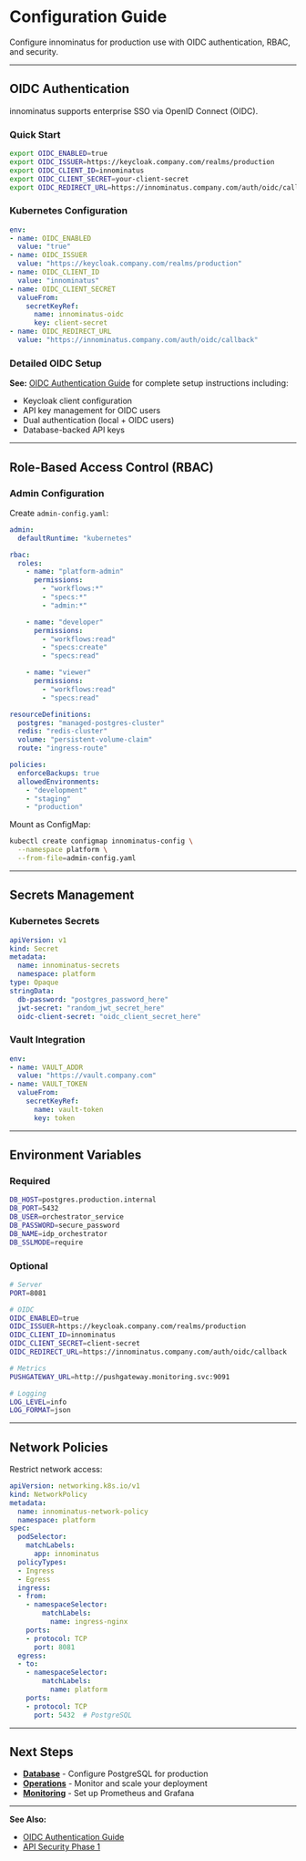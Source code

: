 # Configuration Guide

Configure innominatus for production use with OIDC authentication, RBAC, and security.

---

## OIDC Authentication

innominatus supports enterprise SSO via OpenID Connect (OIDC).

### Quick Start

```bash
export OIDC_ENABLED=true
export OIDC_ISSUER=https://keycloak.company.com/realms/production
export OIDC_CLIENT_ID=innominatus
export OIDC_CLIENT_SECRET=your-client-secret
export OIDC_REDIRECT_URL=https://innominatus.company.com/auth/oidc/callback
```

### Kubernetes Configuration

```yaml
env:
- name: OIDC_ENABLED
  value: "true"
- name: OIDC_ISSUER
  value: "https://keycloak.company.com/realms/production"
- name: OIDC_CLIENT_ID
  value: "innominatus"
- name: OIDC_CLIENT_SECRET
  valueFrom:
    secretKeyRef:
      name: innominatus-oidc
      key: client-secret
- name: OIDC_REDIRECT_URL
  value: "https://innominatus.company.com/auth/oidc/callback"
```

### Detailed OIDC Setup

**See:** [OIDC Authentication Guide](../OIDC_AUTHENTICATION.md) for complete setup instructions including:
- Keycloak client configuration
- API key management for OIDC users
- Dual authentication (local + OIDC users)
- Database-backed API keys

---

## Role-Based Access Control (RBAC)

### Admin Configuration

Create `admin-config.yaml`:

```yaml
admin:
  defaultRuntime: "kubernetes"

rbac:
  roles:
    - name: "platform-admin"
      permissions:
        - "workflows:*"
        - "specs:*"
        - "admin:*"

    - name: "developer"
      permissions:
        - "workflows:read"
        - "specs:create"
        - "specs:read"

    - name: "viewer"
      permissions:
        - "workflows:read"
        - "specs:read"

resourceDefinitions:
  postgres: "managed-postgres-cluster"
  redis: "redis-cluster"
  volume: "persistent-volume-claim"
  route: "ingress-route"

policies:
  enforceBackups: true
  allowedEnvironments:
    - "development"
    - "staging"
    - "production"
```

Mount as ConfigMap:

```bash
kubectl create configmap innominatus-config \
  --namespace platform \
  --from-file=admin-config.yaml
```

---

## Secrets Management

### Kubernetes Secrets

```yaml
apiVersion: v1
kind: Secret
metadata:
  name: innominatus-secrets
  namespace: platform
type: Opaque
stringData:
  db-password: "postgres_password_here"
  jwt-secret: "random_jwt_secret_here"
  oidc-client-secret: "oidc_client_secret_here"
```

### Vault Integration

```yaml
env:
- name: VAULT_ADDR
  value: "https://vault.company.com"
- name: VAULT_TOKEN
  valueFrom:
    secretKeyRef:
      name: vault-token
      key: token
```

---

## Environment Variables

### Required

```bash
DB_HOST=postgres.production.internal
DB_PORT=5432
DB_USER=orchestrator_service
DB_PASSWORD=secure_password
DB_NAME=idp_orchestrator
DB_SSLMODE=require
```

### Optional

```bash
# Server
PORT=8081

# OIDC
OIDC_ENABLED=true
OIDC_ISSUER=https://keycloak.company.com/realms/production
OIDC_CLIENT_ID=innominatus
OIDC_CLIENT_SECRET=client-secret
OIDC_REDIRECT_URL=https://innominatus.company.com/auth/oidc/callback

# Metrics
PUSHGATEWAY_URL=http://pushgateway.monitoring.svc:9091

# Logging
LOG_LEVEL=info
LOG_FORMAT=json
```

---

## Network Policies

Restrict network access:

```yaml
apiVersion: networking.k8s.io/v1
kind: NetworkPolicy
metadata:
  name: innominatus-network-policy
  namespace: platform
spec:
  podSelector:
    matchLabels:
      app: innominatus
  policyTypes:
  - Ingress
  - Egress
  ingress:
  - from:
    - namespaceSelector:
        matchLabels:
          name: ingress-nginx
    ports:
    - protocol: TCP
      port: 8081
  egress:
  - to:
    - namespaceSelector:
        matchLabels:
          name: platform
    ports:
    - protocol: TCP
      port: 5432  # PostgreSQL
```

---

## Next Steps

- **[Database](database.md)** - Configure PostgreSQL for production
- **[Operations](operations.md)** - Monitor and scale your deployment
- **[Monitoring](monitoring.md)** - Set up Prometheus and Grafana

---

**See Also:**
- [OIDC Authentication Guide](../OIDC_AUTHENTICATION.md)
- [API Security Phase 1](../API_SECURITY_PHASE1.md)

